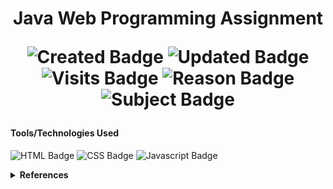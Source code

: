  
 <h1 align="center"> Java Web Programming Assignment 

 

 ![Created Badge](https://badges.pufler.dev/created/sumaiyakawsar/2018-Java-Web-Project?&style=plastic&color=black&labelColor=1AEE0B) ![Updated Badge](https://badges.pufler.dev/updated/sumaiyakawsar/2018-Java-Web-Project?&style=plastic&color=black&labelColor=0004FF) ![Visits Badge](https://badges.pufler.dev/visits/sumaiyakawsar/2018-Java-Web-Project?&style=plastic&color=black&labelColor=BF3F41)   ![Reason Badge](https://img.shields.io/badge/University_Assignment-Individual-ffff00?style=plastic&color=000000&labelColor=ffff00) ![Subject Badge](https://img.shields.io/badge/Subject-Java_Web_Programming-blue?style=plastic&labelColor=000000)  

</h1>

#### Tools/Technologies Used
![HTML Badge](https://img.shields.io/badge/HTML-blue?style=flat&logo=html5&logoColor=white) ![CSS Badge](https://img.shields.io/badge/CSS-orange?logo=css3&style=flat) ![Javascript Badge](https://img.shields.io/badge/-Javascript-F7DF1E?style=flat&logo=javascript&logoColor=white)



<details>
<summary><b>References</b></summary>

| Name                        | Repository Link                |
| ----------------------------| ---------------------------    |
| _Profile Badges_            | https://www.shields.io/        |
| _Years & Repos Counter_     | https://pufler.dev/git-badges/ |

</details>


